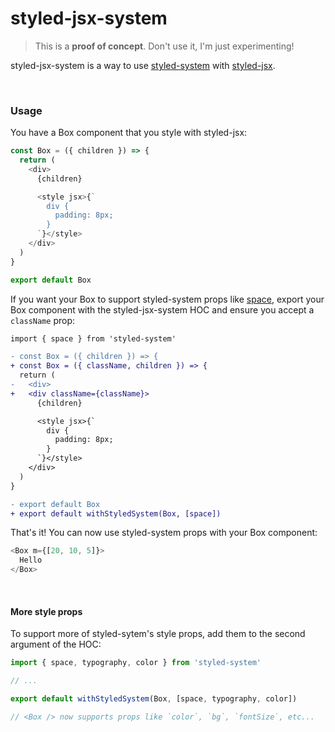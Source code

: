 # styled-jsx-system

> This is a **proof of concept**. Don't use it, I'm just experimenting!

styled-jsx-system is a way to use [styled-system](https://github.com/styled-system/styled-system) with [styled-jsx](https://github.com/zeit/styled-jsx).

<br />

### Usage

You have a Box component that you style with styled-jsx:

```js
const Box = ({ children }) => {
  return (
    <div>
      {children}

      <style jsx>{`
        div {
          padding: 8px;
        }
      `}</style>
    </div>
  )
}

export default Box
```

If you want your Box to support styled-system props like [space](https://styled-system.com/table#space), export your Box component with the styled-jsx-system HOC and ensure you accept a `className` prop:

```diff
import { space } from 'styled-system'

- const Box = ({ children }) => {
+ const Box = ({ className, children }) => {
  return (
-   <div>
+   <div className={className}>
      {children}

      <style jsx>{`
        div {
          padding: 8px;
        }
      `}</style>
    </div>
  )
}

- export default Box
+ export default withStyledSystem(Box, [space])
```

That's it! You can now use styled-system props with your Box component:

```js
<Box m={[20, 10, 5]}>
  Hello
</Box>
```

<br />


#### More style props

To support more of styled-sytem's style props, add them to the second argument of the HOC:

```js
import { space, typography, color } from 'styled-system'

// ...

export default withStyledSystem(Box, [space, typography, color])

// <Box /> now supports props like `color`, `bg`, `fontSize`, etc...
```
